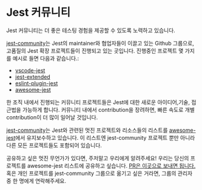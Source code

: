 # Jest 커뮤니티

Jest 커뮤니티는 더 좋은 테스팅 경험을 제공할 수 있도록 노력하고 있습니다.

[jest-community](https://github.com/jest-community)는 Jest의 maintainer와 협업자들이 이끌고 있는 Github 그룹으로, 고품질의 Jest 확장 프로젝트들이 진행되고 있는 곳입니다. 진행중인 프로젝트 몇 가지를 예시로 들면 다음과 같습니다.:

- [vscode-jest](https://github.com/jest-community/vscode-jest)
- [jest-extended](https://github.com/jest-community/jest-extended)
- [eslint-plugin-jest](https://github.com/jest-community/eslint-plugin-jest)
- [awesome-jest](https://github.com/jest-community/awesome-jest)

한 조직 내에서 진행되는 커뮤니티 프로젝트들은 Jest에 대한 새로운 아이디어,기술, 접근법을 가능하게 합니다. 커뮤니티 내에서 contribution을 장려하면, 빠른 속도로 개별 contribution이 더 많이 일어날 것입니다.

[jest-community](https://github.com/jest-community)는 Jest와 관련된 멋진 프로젝트와 리소스들의 리스트를 [awesome-jest](https://github.com/jest-community/awesome-jest)에서 유지보수하고 있습니다. 이 리스트엔 jest-community 프로젝트 뿐만 아니라 다른 모든 프로젝트들도 포함되어 있습니다.

공유하고 싶은 멋진 무언가가 있다면, 주저말고 우리에게 알려주세요! 우리는 당신의 프로젝트를 awesome-jest 리스트에 공유하고 싶습니다. [PR은 이곳으로 보내면 됩니다.](https://github.com/jest-community/awesome-jest/pulls) 혹은 개인 프로젝트를 jest-community 그룹으로 옮기고 싶은 거라면, 그룹의 관리자 중 한 명에게 연락해주세요.
